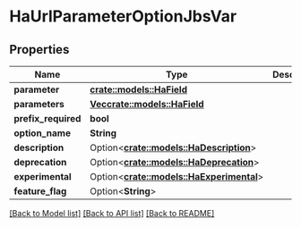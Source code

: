 # HaUrlParameterOptionJbsVar

## Properties

Name | Type | Description | Notes
------------ | ------------- | ------------- | -------------
**parameter** | [**crate::models::HaField**](HA_Field.md) |  | 
**parameters** | [**Vec<crate::models::HaField>**](HA_Field.md) |  | 
**prefix_required** | **bool** |  | 
**option_name** | **String** |  | 
**description** | Option<[**crate::models::HaDescription**](HA_Description.md)> |  | [optional]
**deprecation** | Option<[**crate::models::HaDeprecation**](HA_Deprecation.md)> |  | [optional]
**experimental** | Option<[**crate::models::HaExperimental**](HA_Experimental.md)> |  | [optional]
**feature_flag** | Option<**String**> |  | [optional]

[[Back to Model list]](../README.md#documentation-for-models) [[Back to API list]](../README.md#documentation-for-api-endpoints) [[Back to README]](../README.md)


